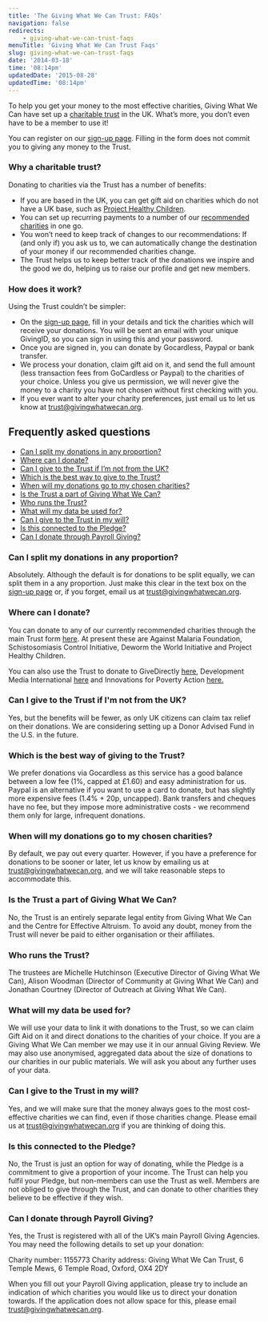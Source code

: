 ```yaml
---
title: 'The Giving What We Can Trust: FAQs'
navigation: false
redirects:
    - giving-what-we-can-trust-faqs
menuTitle: 'Giving What We Can Trust Faqs'
slug: giving-what-we-can-trust-faqs
date: '2014-03-18'
time: '08:14pm'
updatedDate: '2015-08-28'
updatedTime: '08:14pm'
---
```

To help you get your money to the most effective charities, Giving What We Can have set up a [charitable trust](https://en.wikipedia.org/wiki/Charitable_trusts_in_English_law) in the UK. What’s more, you don’t even have to be a member to use it!

You can register on our [sign-up page](/trust). Filling in the form does not commit you to giving any money to the Trust.

### Why a charitable trust?

Donating to charities via the Trust has a number of benefits:

*   If you are based in the UK, you can get gift aid on charities which do not have a UK base, such as [Project Healthy Children](/top-charities/project-healthy-children).
*   You can set up recurring payments to a number of our [recommended charities](/top-charities) in one go.
*   You won’t need to keep track of changes to our recommendations: If (and only if) you ask us to, we can automatically change the destination of your money if our recommended charities change.
*   The Trust helps us to keep better track of the donations we inspire and the good we do, helping us to raise our profile and get new members.

### How does it work?

Using the Trust couldn’t be simpler:

*   On the [sign-up page](/trust), fill in your details and tick the charities which will receive your donations. You will be sent an email with your unique GivingID, so you can sign in using this and your password.
*   Once you are signed in, you can donate by Gocardless, Paypal or bank transfer.
*   We process your donation, claim gift aid on it, and send the full amount (less transaction fees from GoCardless or Paypal) to the charities of your choice. Unless you give us permission, we will never give the money to a charity you have not chosen without first checking with you.
*   If you ever want to alter your charity preferences, just email us to let us know at trust@givingwhatwecan.org.

## Frequently asked questions

*   [Can I split my donations in any proportion?](#1)
*   [Where can I donate?](#2)
*   [Can I give to the Trust if I’m not from the UK?](#3)
*   [Which is the best way to give to the Trust?](#4)
*   [When will my donations go to my chosen charities?](#5)
*   [Is the Trust a part of Giving What We Can?](#6)
*   [Who runs the Trust?](#7)
*   [What will my data be used for?](#8)
*   [Can I give to the Trust in my will?](#9)
*   [Is this connected to the Pledge?](#11)
*   [Can I donate through Payroll Giving?](#12)

### <a></a>Can I split my donations in any proportion?

Absolutely. Although the default is for donations to be split equally, we can split them in a any proportion. Just make this clear in the text box on the [sign-up page](/trust) or, if you forget, email us at trust@givingwhatwecan.org.

### <a></a>Where can I donate?

You can donate to any of our currently recommended charities through the main Trust form [here](/trust). At present these are Against Malaria Foundation, Schistosomiasis Control Initiative, Deworm the World Initiative and Project Healthy Children.

You can also use the Trust to donate to GiveDirectly [here](/trust/givedirectly), Development Media International [here](/trust/dmi) and Innovations for Poverty Action [here.](/trust/ipa)

### <a></a>Can I give to the Trust if I'm not from the UK?

Yes, but the benefits will be fewer, as only UK citizens can claim tax relief on their donations. We are considering setting up a Donor Advised Fund in the U.S. in the future.

### <a></a>Which is the best way of giving to the Trust?

We prefer donations via Gocardless as this service has a good balance between a low fee (1%, capped at £1.60) and easy administration for us. Paypal is an alternative if you want to use a card to donate, but has slightly more expensive fees (1.4% + 20p, uncapped). Bank transfers and cheques have no fee, but they impose more administrative costs - we recommend them only for large, infrequent donations.

### <a></a>When will my donations go to my chosen charities?

By default, we pay out every quarter. However, if you have a preference for donations to be sooner or later, let us know by emailing us at [trust@givingwhatwecan.org](mailto:trust@givingwhatwecan.org), and we will take reasonable steps to accommodate this.

### <a></a>Is the Trust a part of Giving What We Can?

No, the Trust is an entirely separate legal entity from Giving What We Can and the Centre for Effective Altruism. To avoid any doubt, money from the Trust will never be paid to either organisation or their affiliates.

### <a></a>Who runs the Trust?

The trustees are Michelle Hutchinson (Executive Director of Giving What We Can), Alison Woodman (Director of Community at Giving What We Can) and Jonathan Courtney (Director of Outreach at Giving What We Can).

### <a></a>What will my data be used for?

We will use your data to link it with donations to the Trust, so we can claim Gift Aid on it and direct donations to the charities of your choice. If you are a Giving What We Can member we may use it in our annual Giving Review. We may also use anonymised, aggregated data about the size of donations to our charities in our public materials. We will ask you about any further uses of your data.

### <a></a>Can I give to the Trust in my will?

Yes, and we will make sure that the money always goes to the most cost-effective charities we can find, even if those charities change. Please email us at trust@givingwhatwecan.org if you are thinking of doing this.

### <a></a>Is this connected to the Pledge?

No, the Trust is just an option for way of donating, while the Pledge is a commitment to give a proportion of your income. The Trust can help you fulfil your Pledge, but non-members can use the Trust as well. Members are not obliged to give through the Trust, and can donate to other charities they believe to be effective if they wish.

### <a></a>Can I donate through Payroll Giving?

Yes, the Trust is registered with all of the UK’s main Payroll Giving Agencies. You may need the following details to set up your donation:

Charity number: 1155773
Charity address: Giving What We Can Trust, 6 Temple Mews, 6 Temple Road, Oxford, OX4 2DY

When you fill out your Payroll Giving application, please try to include an indication of which charities you would like us to direct your donation towards. If the application does not allow space for this, please email trust@givingwhatwecan.org.